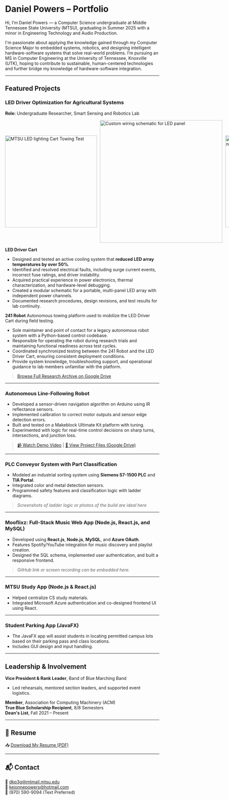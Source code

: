 # Daniel Powers – Portfolio

Hi, I’m Daniel Powers — a Computer Science undergraduate at Middle Tennessee State University (MTSU), graduating in Summer 2025 with a minor in Engineering Technology and Audio Production.

I'm passionate about applying the knowledge gained through my Computer Science Major to embedded systems, robotics, and designing intelligent hardware-software systems that solve real-world problems. I’m pursuing an MS in Computer Engineering at the University of Tennessee, Knoxville (UTK), hoping to contribute to sustainable, human-centered technologies and further bridge my knowledge of hardware-software integration.

---

## Featured Projects

### LED Driver Optimization for Agricultural Systems  
**Role:** Undergraduate Researcher, Smart Sensing and Robotics Lab  

<div style="display: flex; align-items: center;">
  <img src="https://drive.google.com/uc?export=view&id=1o5zPUO9yLZ1aoUgBqBw1UqlsNnoC6b7N" width="300" style="margin-right:10px;" alt="MTSU LED lighting Cart Towing Test"/>
  <img src="https://drive.google.com/uc?export=view&id=1LnHfMln0io7sbPcEEn78E4MWbMlL5nxO" width="400" style="margin-right:10px;" alt="Custom wiring schematic for LED panel"/>
  <img src="https://drive.google.com/uc?export=view&id=1jLtY4lpJvehEIwqqLKWrmPeQKWra7jTE" width="300" alt="Illuminated MTSU lighting system during night testing"/>
</div>

**LED Driver Cart**
- Designed and tested an active cooling system that **reduced LED array temperatures by over 50%**.
- Identified and resolved electrical faults, including surge current events, incorrect fuse ratings, and driver instability.
- Acquired practical experience in power electronics, thermal characterization, and hardware-level debugging.
- Created a modular schematic for a portable, multi-panel LED array with independent power channels.
- Documented research procedures, design revisions, and test results for lab continuity.

**241 Robot**
Autonomous towing platform used to mobilize the LED Driver Cart during field testing.
- Sole maintainer and point of contact for a legacy autonomous robot system with a Python-based control codebase.
- Responsible for operating the robot during research trials and maintaining functional readiness across test cycles.
- Coordinated synchronized testing between the 241 Robot and the LED Driver Cart, ensuring consistent deployment conditions.
- Provide system knowledge, troubleshooting support, and operational guidance to lab members unfamiliar with the platform.

> [Browse Full Research Archive on Google Drive](https://drive.google.com/drive/folders/1V1oGmuduu4vE4Lxfo83EEtWq45R1BIOt?usp=sharing)

---

### Autonomous Line-Following Robot
- Developed a sensor-driven navigation algorithm on Arduino using IR reflectance sensors.
- Implemented calibration to correct motor outputs and sensor edge detection errors.
- Built and tested on a Makeblock Ultimate Kit platform with tuning.
- Experimented with logic for real-time control decisions on sharp turns, intersections, and junction loss.

> [📹 Watch Demo Video](#) | [🔧 View Project Files (Google Drive)](#)

---

### PLC Conveyor System with Part Classification 
- Modeled an industrial sorting system using **Siemens S7-1500 PLC** and **TIA Portal**.
- Integrated color and metal detection sensors.
- Programmed safety features and classification logic with ladder diagrams.

> _*Screenshots of ladder logic or photos of the build are ideal here*_

---

### Mooflixz: Full-Stack Music Web App (Node.js, React.js, and MySQL)
- Developed using **React.js**, **Node.js**, **MySQL**, and **Azure OAuth**.
- Features Spotify/YouTube integration for music discovery and playlist creation.
- Designed the SQL schema, implemented user authentication, and built a responsive frontend.

> _GitHub link or screen recording can be embedded here._

---

### MTSU Study App (Node.js & React.js)
- Helped centralize CS study materials.
- Integrated Microsoft Azure authentication and co-designed frontend UI using React.

---

### Student Parking App (JavaFX)
- The JavaFX app will assist students in locating permitted campus lots based on their parking pass and class locations.
- Includes GUI design and input handling.

---

## Leadership & Involvement
**Vice President & Rank Leader**, Band of Blue Marching Band<br>
- Led rehearsals, mentored section leaders, and supported event logistics.

**Member**, Association for Computing Machinery (ACM)<br>
**True Blue Scholarship Recipient**, 8/8 Semesters<br>
**Dean's List**, Fall 2021 – Present

---

## 📄 Resume

📥 [Download My Resume (PDF)](link-to-your-resume)


---
## 📬 Contact

📧 dkp3g@mtmail.mtsu.edu  
📧 keionnepowers@hotmail.com  
📱 (970) 590-9094 (Text Preferred)


